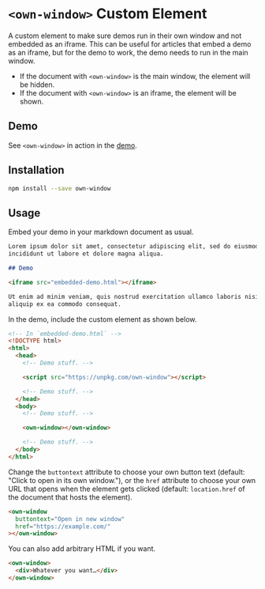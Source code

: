 # `<own-window>` Custom Element

A custom element to make sure demos run in their own window and not embedded as
an iframe. This can be useful for articles that embed a demo as an iframe, but
for the demo to work, the demo needs to run in the main window.

- If the document with `<own-window>` is the main window, the element will be
  hidden.
- If the document with `<own-window>` is an iframe, the element will be shown.

## Demo

See `<own-window>` in action in the
[demo](https://tomayac.github.io/own-window/demo/).

## Installation

```bash
npm install --save own-window
```

## Usage

Embed your demo in your markdown document as usual.

```markdown
Lorem ipsum dolor sit amet, consectetur adipiscing elit, sed do eiusmod tempor
incididunt ut labore et dolore magna aliqua.

## Demo

<iframe src="embedded-demo.html"></iframe>

Ut enim ad minim veniam, quis nostrud exercitation ullamco laboris nisi ut
aliquip ex ea commodo consequat.
```

In the demo, include the custom element as shown below.

```html
<!-- In `embedded-demo.html` -->
<!DOCTYPE html>
<html>
  <head>
    <!-- Demo stuff. -->

    <script src="https://unpkg.com/own-window"></script>

    <!-- Demo stuff. -->
  </head>
  <body>
    <!-- Demo stuff. -->

    <own-window></own-window>

    <!-- Demo stuff. -->
  </body>
</html>
```

Change the `buttontext` attribute to choose your own button text (default:
"Click to open in its own window."), or the `href` attribute to choose your own
URL that opens when the element gets clicked (default: `location.href` of the
document that hosts the element).

```html
<own-window
  buttontext="Open in new window"
  href="https://example.com/"
></own-window>
```

You can also add arbitrary HTML if you want.

```html
<own-window>
  <div>Whatever you want…</div>
</own-window>
```
